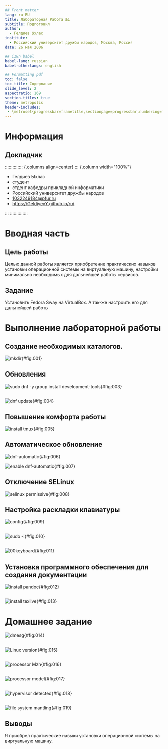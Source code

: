 ```yaml
---
## Front matter
lang: ru-RU
title: Лабораторная Работа №1
subtitle: Подготовил
author:
  - Гелдиев Ыхлас
institute:
  - Российский университет дружбы народов, Москва, Россия
date: 26 мая 2006

## i18n babel
babel-lang: russian
babel-otherlangs: english

## Formatting pdf
toc: false
toc-title: Содержание
slide_level: 2
aspectratio: 169
section-titles: true
theme: metropolis
header-includes:
 - \metroset{progressbar=frametitle,sectionpage=progressbar,numbering=fraction}
---
```


# Информация

## Докладчик

:::::::::::::: {.columns align=center}
::: {.column width="100%"}

  * Гелдиев Ыхлас
  * студент
  * стдент кафедры прикладной информатики
  * Российский университет дружбы народов
  * [1032249184@pfur.ru](mailto:1032249184@pfur.ru)
  * <https://GeldiyevY.github.io/ru/>

:::
::::::::::::::

# Вводная часть

## Цель работы

Целью данной работы является приобретение практических навыков установки операционной системы на виртуальную машину, настройки минимально необходимых для дальнейшей работы сервисов.

## Задание

Установить Fedora Sway на VirtualBox. А так-же настроить его для дальнейшей работы

# Выполнение лабораторной работы

## Создание необходимых каталогов.

![mkdir](image/cd_mkdir.png){#fig:001}

## Обновления

![*sudo dnf -y group install development-tools*](image/install_dev_tools.png){#fig:003}

##

![*dnf update*](image/dnfupdate.png){#fig:004}

## Повышение комфорта работы

![*install tmux*](image/install_tmux.png){#fig:005}

## Автоматическое обновление

![dnf-automatic](image/dnf-automatic.png){#fig:006}

![enable dnf-automatic](image/enable_dnf-automatic.png){#fig:007}

## Отключение SELinux

![selinux permissive](image/disabling_selinux.png){#fig:008}

## Настройка раскладки клавиатуры

![config](image/create_conf_file.png){#fig:009}

##

![*sudo -i*](image/sudo-i.png){#fig:010}

##

![00keyboard](image/00keyboard.png){#fig:011}

## Установка программного обеспечения для создания документации

![install pandoc](image/install_pandoc.png){#fig:012}

##

![install texlive](image/install_texlife.png){#fig:013}

# Домашнее задание

![dmesg](image/dmesgless.png){#fig:014}

##

![Linux version](image/linux_version.png){#fig:015}

##

![processor Mzh](image/mzh_prc.png){#fig:016}

##

![processor model](image/proccessor_model.png){#fig:017}

## 

![hypervisor detected](image/hypervizor.png){#fig:018}

##

![file system mantling](image/filesystem_mantling.png){#fig:019}

## Выводы

Я приобрел практические навыки установки операционной системы на виртуальную машину.

